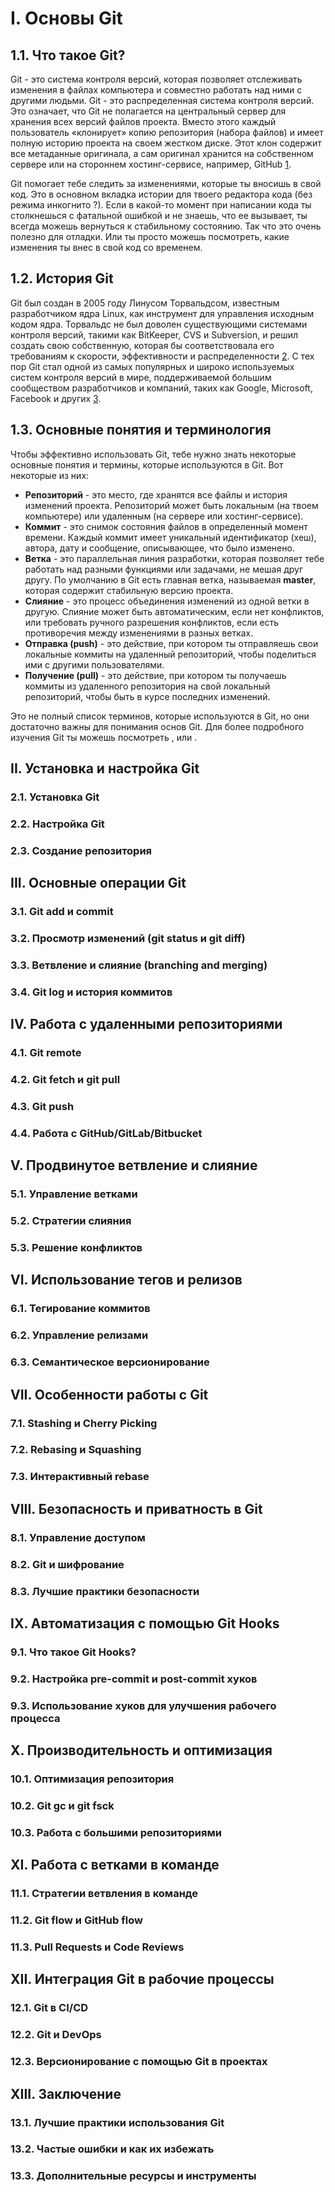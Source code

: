 # I. Основы Git

## 1.1. Что такое Git?

Git - это система контроля версий, которая позволяет отслеживать изменения в файлах компьютера и совместно работать над ними с другими людьми. Git - это распределенная система контроля версий. Это означает, что Git не полагается на центральный сервер для хранения всех версий файлов проекта. Вместо этого каждый пользователь «клонирует» копию репозитория (набора файлов) и имеет полную историю проекта на своем жестком диске. Этот клон содержит все метаданные оригинала, а сам оригинал хранится на собственном сервере или на стороннем хостинг-сервисе, например, GitHub [1](https://www.w3schools.com/git/default.asp).

Git помогает тебе следить за изменениями, которые ты вносишь в свой код. Это в основном вкладка истории для твоего редактора кода (без режима инкогнито ?). Если в какой-то момент при написании кода ты столкнешься с фатальной ошибкой и не знаешь, что ее вызывает, ты всегда можешь вернуться к стабильному состоянию. Так что это очень полезно для отладки. Или ты просто можешь посмотреть, какие изменения ты внес в свой код со временем.

## 1.2. История Git

Git был создан в 2005 году Линусом Торвальдсом, известным разработчиком ядра Linux, как инструмент для управления исходным кодом ядра. Торвальдс не был доволен существующими системами контроля версий, такими как BitKeeper, CVS и Subversion, и решил создать свою собственную, которая бы соответствовала его требованиям к скорости, эффективности и распределенности [2](https://www.freecodecamp.org/news/learn-the-basics-of-git-in-under-10-minutes-da548267cc91/). С тех пор Git стал одной из самых популярных и широко используемых систем контроля версий в мире, поддерживаемой большим сообществом разработчиков и компаний, таких как Google, Microsoft, Facebook и других [3](https://www.atlassian.com/git/tutorials).

## 1.3. Основные понятия и терминология

Чтобы эффективно использовать Git, тебе нужно знать некоторые основные понятия и термины, которые используются в Git. Вот некоторые из них:

- **Репозиторий** - это место, где хранятся все файлы и история изменений проекта. Репозиторий может быть локальным (на твоем компьютере) или удаленным (на сервере или хостинг-сервисе).
- **Коммит** - это снимок состояния файлов в определенный момент времени. Каждый коммит имеет уникальный идентификатор (хеш), автора, дату и сообщение, описывающее, что было изменено.
- **Ветка** - это параллельная линия разработки, которая позволяет тебе работать над разными функциями или задачами, не мешая друг другу. По умолчанию в Git есть главная ветка, называемая **master**, которая содержит стабильную версию проекта.
- **Слияние** - это процесс объединения изменений из одной ветки в другую. Слияние может быть автоматическим, если нет конфликтов, или требовать ручного разрешения конфликтов, если есть противоречия между изменениями в разных ветках.
- **Отправка (push)** - это действие, при котором ты отправляешь свои локальные коммиты на удаленный репозиторий, чтобы поделиться ими с другими пользователями.
- **Получение (pull)** - это действие, при котором ты получаешь коммиты из удаленного репозитория на свой локальный репозиторий, чтобы быть в курсе последних изменений.

Это не полный список терминов, которые используются в Git, но они достаточно важны для понимания основ Git. Для более подробного изучения Git ты можешь посмотреть , или .

## II. Установка и настройка Git
### 2.1. Установка Git
### 2.2. Настройка Git
### 2.3. Создание репозитория

## III. Основные операции Git
### 3.1. Git add и commit
### 3.2. Просмотр изменений (git status и git diff)
### 3.3. Ветвление и слияние (branching and merging)
### 3.4. Git log и история коммитов

## IV. Работа с удаленными репозиториями
### 4.1. Git remote
### 4.2. Git fetch и git pull
### 4.3. Git push
### 4.4. Работа с GitHub/GitLab/Bitbucket

## V. Продвинутое ветвление и слияние
### 5.1. Управление ветками
### 5.2. Стратегии слияния
### 5.3. Решение конфликтов

## VI. Использование тегов и релизов
### 6.1. Тегирование коммитов
### 6.2. Управление релизами
### 6.3. Семантическое версионирование

## VII. Особенности работы с Git
### 7.1. Stashing и Cherry Picking
### 7.2. Rebasing и Squashing
### 7.3. Интерактивный rebase

## VIII. Безопасность и приватность в Git
### 8.1. Управление доступом
### 8.2. Git и шифрование
### 8.3. Лучшие практики безопасности

## IX. Автоматизация с помощью Git Hooks
### 9.1. Что такое Git Hooks?
### 9.2. Настройка pre-commit и post-commit хуков
### 9.3. Использование хуков для улучшения рабочего процесса

## X. Производительность и оптимизация
### 10.1. Оптимизация репозитория
### 10.2. Git gc и git fsck
### 10.3. Работа с большими репозиториями

## XI. Работа с ветками в команде
### 11.1. Стратегии ветвления в команде
### 11.2. Git flow и GitHub flow
### 11.3. Pull Requests и Code Reviews

## XII. Интеграция Git в рабочие процессы
### 12.1. Git в CI/CD
### 12.2. Git и DevOps
### 12.3. Версионирование с помощью Git в проектах

## XIII. Заключение
### 13.1. Лучшие практики использования Git
### 13.2. Частые ошибки и как их избежать
### 13.3. Дополнительные ресурсы и инструменты

